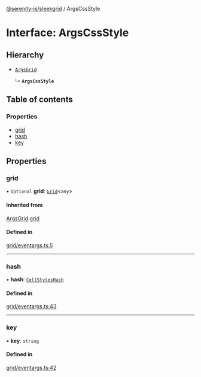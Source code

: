 [@serenity-is/sleekgrid](../README.md) / ArgsCssStyle

# Interface: ArgsCssStyle

## Hierarchy

- [`ArgsGrid`](ArgsGrid.md)

  ↳ **`ArgsCssStyle`**

## Table of contents

### Properties

- [grid](ArgsCssStyle.md#grid)
- [hash](ArgsCssStyle.md#hash)
- [key](ArgsCssStyle.md#key)

## Properties

### grid

• `Optional` **grid**: [`Grid`](../classes/Grid.md)\<`any`\>

#### Inherited from

[ArgsGrid](ArgsGrid.md).[grid](ArgsGrid.md#grid)

#### Defined in

[grid/eventargs.ts:5](https://github.com/serenity-is/sleekgrid/blob/master/src/grid/eventargs.ts#L5)

___

### hash

• **hash**: [`CellStylesHash`](../README.md#cellstyleshash)

#### Defined in

[grid/eventargs.ts:43](https://github.com/serenity-is/sleekgrid/blob/master/src/grid/eventargs.ts#L43)

___

### key

• **key**: `string`

#### Defined in

[grid/eventargs.ts:42](https://github.com/serenity-is/sleekgrid/blob/master/src/grid/eventargs.ts#L42)
